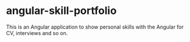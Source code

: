 # angular-skill-portfolio
This is an Angular application to show personal skills with the Angular for CV, interviews and so on.
